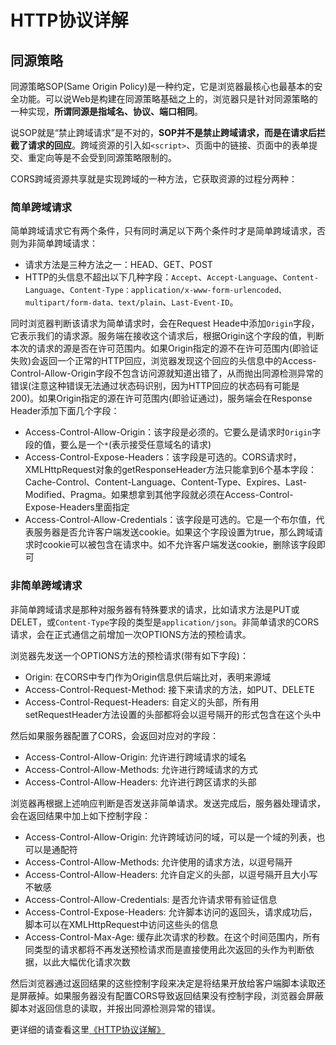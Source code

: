 # HTTP协议详解

## 同源策略

同源策略SOP(Same Origin Policy)是一种约定，它是浏览器最核心也最基本的安全功能。可以说Web是构建在同源策略基础之上的，浏览器只是针对同源策略的一种实现，**所谓同源是指域名、协议、端口相同**。

说SOP就是“禁止跨域请求”是不对的，**SOP并不是禁止跨域请求，而是在请求后拦截了请求的回应**。跨域资源的引入如`<script>`、页面中的链接、页面中的表单提交、重定向等是不会受到同源策略限制的。

CORS跨域资源共享就是实现跨域的一种方法，它获取资源的过程分两种：

### 简单跨域请求

简单跨域请求它有两个条件，只有同时满足以下两个条件时才是简单跨域请求，否则为非简单跨域请求：

+ 请求方法是三种方法之一：HEAD、GET、POST
+ HTTP的头信息不超出以下几种字段：`Accept`、`Accept-Language`、`Content-Language`、`Content-Type：application/x-www-form-urlencoded、 multipart/form-data、text/plain`、`Last-Event-ID`。

同时浏览器判断该请求为简单请求时，会在Request Heade中添加`Origin`字段，它表示我们的请求源。服务端在接收这个请求后，根据Origin这个字段的值，判断本次的请求的源是否在许可范围内。如果Origin指定的源不在许可范围内(即验证失败)会返回一个正常的HTTP回应，浏览器发现这个回应的头信息中的Access-Control-Allow-Origin字段不包含访问源就知道出错了，从而抛出同源检测异常的错误(注意这种错误无法通过状态码识别，因为HTTP回应的状态码有可能是200)。如果Origin指定的源在许可范围内(即验证通过)，服务端会在Response Header添加下面几个字段：

+ Access-Control-Allow-Origin：该字段是必须的。它要么是请求时`Origin`字段的值，要么是一个`*`(表示接受任意域名的请求)
+ Access-Control-Expose-Headers：该字段是可选的。CORS请求时，XMLHttpRequest对象的getResponseHeader方法只能拿到6个基本字段：Cache-Control、Content-Language、Content-Type、Expires、Last-Modified、Pragma。如果想拿到其他字段就必须在Access-Control-Expose-Headers里面指定
+ Access-Control-Allow-Credentials：该字段是可选的。它是一个布尔值，代表服务器是否允许客户端发送cookie。如果这个字段设置为true，那么跨域请求时cookie可以被包含在请求中。如不允许客户端发送cookie，删除该字段即可

### 非简单跨域请求

非简单跨域请求是那种对服务器有特殊要求的请求，比如请求方法是PUT或DELET，或`Content-Type`字段的类型是`application/json`。非简单请求的CORS请求，会在正式通信之前增加一次OPTIONS方法的预检请求。

浏览器先发送一个OPTIONS方法的预检请求(带有如下字段)：

+ Origin: 在CORS中专门作为Origin信息供后端比对，表明来源域
+ Access-Control-Request-Method: 接下来请求的方法，如PUT、DELETE
+ Access-Control-Request-Headers: 自定义的头部，所有用setRequestHeader方法设置的头部都将会以逗号隔开的形式包含在这个头中

然后如果服务器配置了CORS，会返回对应对的字段：

+ Access-Control-Allow-Origin:  允许进行跨域请求的域名
+ Access-Control-Allow-Methods: 允许进行跨域请求的方式
+ Access-Control-Allow-Headers: 允许进行跨区请求的头部

浏览器再根据上述响应判断是否发送非简单请求。发送完成后，服务器处理请求，会在返回结果中加上如下控制字段：

+ Access-Control-Allow-Origin: 允许跨域访问的域，可以是一个域的列表，也可以是通配符
+ Access-Control-Allow-Methods: 允许使用的请求方法，以逗号隔开
+ Access-Control-Allow-Headers: 允许自定义的头部，以逗号隔开且大小写不敏感
+ Access-Control-Allow-Credentials: 是否允许请求带有验证信息
+ Access-Control-Expose-Headers: 允许脚本访问的返回头，请求成功后，脚本可以在XMLHttpRequest中访问这些头的信息
+ Access-Control-Max-Age: 缓存此次请求的秒数。在这个时间范围内，所有同类型的请求都将不再发送预检请求而是直接使用此次返回的头作为判断依据，以此大幅优化请求次数

然后浏览器通过返回结果的这些控制字段来决定是将结果开放给客户端脚本读取还是屏蔽掉。如果服务器没有配置CORS导致返回结果没有控制字段，浏览器会屏蔽脚本对返回信息的读取，并报出同源检测异常的错误。

更详细的请查看这里[《HTTP协议详解》](https://www.cnblogs.com/EricaMIN1987_IT/p/3837436.html)